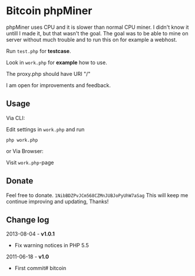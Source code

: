 # Bitcoin phpMiner

phpMiner uses CPU and it is slower than normal CPU miner. I didn't know it untill I made it, but that wasn't the goal. The goal was to be able to mine on server without much trouble and to run this on for example a webhost.

Run `test.php` for **testcase**.

Look in `work.php` for **example** how to use.

The proxy.php should have URI "/"

I am open for improvements and feedback.

## Usage

Via CLI:

Edit settings in `work.php` and run

	php work.php

or Via Browser:

Visit `work.php`-page

## Donate

Feel free to donate. `1NibBDZPvJCm568CZMnJUBJoPyUhW7aSag` This will keep me continue improving and updating, Thanks!

## Change log

2013-08-04 - **v1.0.1**

* Fix warning notices in PHP 5.5

2011-06-18 - **v1.0**

* First commit# bitcoin

